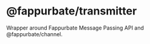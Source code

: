 @fappurbate/transmitter
===========================

Wrapper around Fappurbate Message Passing API and @fappurbate/channel.
